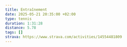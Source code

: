 ```yaml
---
title: Entraînement
date: 2025-05-21 20:35:00 +02:00
type: tennis
duration: 1:31:28
distance: 5.78
tags: []
strava: https://www.strava.com/activities/14554481809
---
```



